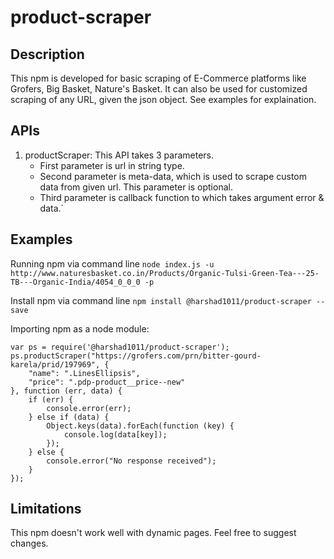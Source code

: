 # product-scraper

## Description
This npm is developed for basic scraping of E-Commerce platforms like Grofers, Big Basket, Nature's Basket.
It can also be used for customized scraping of any URL, given the json object. See examples for explaination.

## APIs
1. productScraper: This API takes 3 parameters.
   - First parameter is url in string type.
   - Second parameter is meta-data, which is used to scrape custom data from given url. This parameter is optional.
   - Third parameter is callback function to which takes argument error & data.`

## Examples
Running npm via command line
`node index.js -u http://www.naturesbasket.co.in/Products/Organic-Tulsi-Green-Tea---25-TB---Organic-India/4054_0_0_0 -p`

Install npm via command line
`npm install @harshad1011/product-scraper --save`

Importing npm as a node module:
```
var ps = require('@harshad1011/product-scraper');
ps.productScraper("https://grofers.com/prn/bitter-gourd-karela/prid/197969", {
    "name": ".LinesEllipsis",
    "price": ".pdp-product__price--new"
}, function (err, data) {
    if (err) {
        console.error(err);
    } else if (data) {
        Object.keys(data).forEach(function (key) {
            console.log(data[key]);
        });
    } else {
        console.error("No response received");
    }
});
```
## Limitations
This npm doesn't work well with dynamic pages. Feel free to suggest changes.